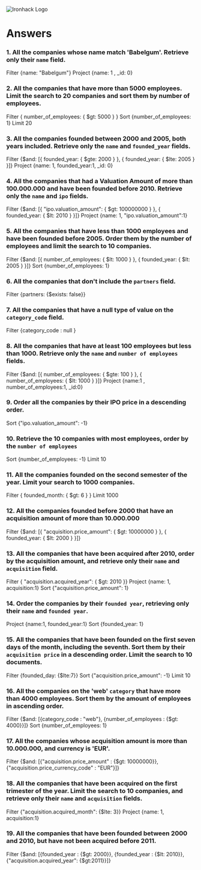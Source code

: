 ![Ironhack Logo](https://i.imgur.com/1QgrNNw.png)

# Answers

### 1. All the companies whose name match 'Babelgum'. Retrieve only their `name` field.

<!-- Your Code Goes Here -->
Filter {name: "Babelgum"}
Project {name: 1 , _id: 0}

### 2. All the companies that have more than 5000 employees. Limit the search to 20 companies and sort them by **number of employees**.

<!-- Your Code Goes Here -->
Filter { number_of_employees: { $gt: 5000 } }
Sort {number_of_employees: 1}
Limit 20

### 3. All the companies founded between 2000 and 2005, both years included. Retrieve only the `name` and `founded_year` fields.


Filter {$and: [{ founded_year: { $gte: 2000 } }, { founded_year: { $lte: 2005 } }]}
Project {name: 1, founded_year:1, _id: 0}

### 4. All the companies that had a Valuation Amount of more than 100.000.000 and have been founded before 2010. Retrieve only the `name` and `ipo` fields.

Filter {$and: [{ "ipo.valuation_amount": { $gt: 100000000 } }, { founded_year: { $lt: 2010 } }]}
Project {name: 1, "ipo.valuation_amount":1}

### 5. All the companies that have less than 1000 employees and have been founded before 2005. Order them by the number of employees and limit the search to 10 companies.


Filter {$and: [{ number_of_employees: { $lt: 1000 } }, { founded_year: { $lt: 2005 } }]}
Sort {number_of_employees: 1}

### 6. All the companies that don't include the `partners` field.


Filter {partners: {$exists: false}}

### 7. All the companies that have a null type of value on the `category_code` field.

Filter {category_code : null }

### 8. All the companies that have at least 100 employees but less than 1000. Retrieve only the `name` and `number of employees` fields.

Filter {$and: [{ number_of_employees: { $gte: 100 } }, { number_of_employees: { $lt: 1000 } }]}
Project {name:1 , number_of_employees:1, _id:0}

### 9. Order all the companies by their IPO price in a descending order.

Sort {"ipo.valuation_amount": -1}

### 10. Retrieve the 10 companies with most employees, order by the `number of employees`

Sort {number_of_employees: -1}
Limit 10

### 11. All the companies founded on the second semester of the year. Limit your search to 1000 companies.

Filter { founded_month: { $gt: 6 } }
Limit 1000

### 12. All the companies founded before 2000 that have an acquisition amount of more than 10.000.000

Filter {$and: [{ "acquisition.price_amount": { $gt: 10000000 } }, { founded_year: { $lt: 2000 } }]}

### 13. All the companies that have been acquired after 2010, order by the acquisition amount, and retrieve only their `name` and `acquisition` field.

Filter { "acquisition.acquired_year": { $gt: 2010 }}
Project {name: 1, acquisition:1}
Sort {"acquisition.price_amount": 1}

### 14. Order the companies by their `founded year`, retrieving only their `name` and `founded year`.

Project {name:1, founded_year:1}
Sort {founded_year: 1}

### 15. All the companies that have been founded on the first seven days of the month, including the seventh. Sort them by their `acquisition price` in a descending order. Limit the search to 10 documents.

Filter {founded_day: {$lte:7}}
Sort {"acquisition.price_amount": -1}
Limit 10

### 16. All the companies on the 'web' `category` that have more than 4000 employees. Sort them by the amount of employees in ascending order.

Filter {$and: [{category_code : "web"}, {number_of_employees : {$gt: 4000}}]}
Sort {number_of_employees: 1}

### 17. All the companies whose acquisition amount is more than 10.000.000, and currency is 'EUR'.

Filter {$and: [{"acquisition.price_amount" : {$gt: 10000000}}, {"acquisition.price_currency_code" : "EUR"}]}

### 18. All the companies that have been acquired on the first trimester of the year. Limit the search to 10 companies, and retrieve only their `name` and `acquisition` fields.

Filter {"acquisition.acquired_month": {$lte: 3}}
Project {name: 1, acquisition:1}

### 19. All the companies that have been founded between 2000 and 2010, but have not been acquired before 2011.
Filter {$and: [{founded_year : {$gt: 2000}}, {founded_year : {$lt: 2010}}, {"acquisition.acquired_year": {$gt:2011}}]}

